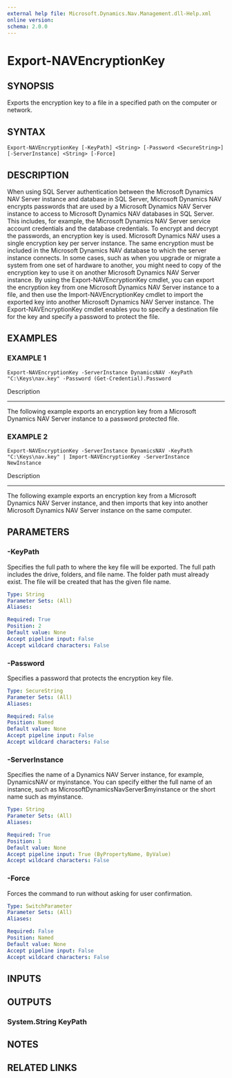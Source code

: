 ```yaml
---
external help file: Microsoft.Dynamics.Nav.Management.dll-Help.xml
online version: 
schema: 2.0.0
---
```


# Export-NAVEncryptionKey

## SYNOPSIS
Exports the encryption key to a file in a specified path on the computer or network.

## SYNTAX

```
Export-NAVEncryptionKey [-KeyPath] <String> [-Password <SecureString>] [-ServerInstance] <String> [-Force]
```

## DESCRIPTION
When using SQL Server authentication between the Microsoft Dynamics NAV Server instance and database in SQL Server, Microsoft Dynamics NAV encrypts passwords that are used by a Microsoft Dynamics NAV Server instance to access to Microsoft Dynamics NAV databases in SQL Server.
This includes, for example, the Microsoft Dynamics NAV Server service account credentials and the database credentials.
To encrypt and decrypt the passwords, an encryption key is used.
Microsoft Dynamics NAV uses a single encryption key per server instance.
The same encryption must be included in the Microsoft Dynamics NAV database to which the server instance connects.
In some cases, such as when you upgrade or migrate a system from one set of hardware to another, you might need to copy of the encryption key to use it on another Microsoft Dynamics NAV Server instance.
By using the Export-NAVEncryptionKey cmdlet, you can export the encryption key from one Microsoft Dynamics NAV Server instance to a file, and then use the Import-NAVEncryptionKey cmdlet to import the exported key into another Microsoft Dynamics NAV Server instance.
The Export-NAVEncryptionKey cmdlet enables you to specify a destination file for the key and specify a password to protect the file.

## EXAMPLES

### EXAMPLE 1
```
Export-NAVEncryptionKey -ServerInstance DynamicsNAV -KeyPath "C:\Keys\nav.key" -Password (Get-Credential).Password
```

Description

-----------

The following example exports an encryption key from a Microsoft Dynamics NAV Server instance to a password protected file.

### EXAMPLE 2
```
Export-NAVEncryptionKey -ServerInstance DynamicsNAV -KeyPath "C:\Keys\nav.key" | Import-NAVEncryptionKey -ServerInstance NewInstance
```

Description

-----------

The following example exports an encryption key from a Microsoft Dynamics NAV Server instance, and then imports that key into another Microsoft Dynamics NAV Server instance on the same computer.

## PARAMETERS

### -KeyPath
Specifies the full path to where the key file will be exported.
The full path includes the drive, folders, and file name.
The folder path must already exist.
The file will be created that has the given file name.

```yaml
Type: String
Parameter Sets: (All)
Aliases: 

Required: True
Position: 2
Default value: None
Accept pipeline input: False
Accept wildcard characters: False
```

### -Password
Specifies a password that protects the encryption key file.

```yaml
Type: SecureString
Parameter Sets: (All)
Aliases: 

Required: False
Position: Named
Default value: None
Accept pipeline input: False
Accept wildcard characters: False
```

### -ServerInstance
Specifies the name of a Dynamics NAV Server instance, for example, DynamicsNAV or myinstance.
You can specify either the full name of an instance, such as MicrosoftDynamicsNavServer$myinstance or the short name such as myinstance.

```yaml
Type: String
Parameter Sets: (All)
Aliases: 

Required: True
Position: 1
Default value: None
Accept pipeline input: True (ByPropertyName, ByValue)
Accept wildcard characters: False
```

### -Force
Forces the command to run without asking for user confirmation.

```yaml
Type: SwitchParameter
Parameter Sets: (All)
Aliases: 

Required: False
Position: Named
Default value: None
Accept pipeline input: False
Accept wildcard characters: False
```

## INPUTS

## OUTPUTS

### System.String KeyPath

## NOTES
## RELATED LINKS


